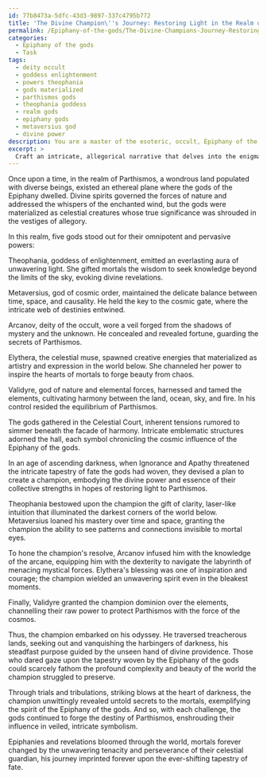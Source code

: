 ```yaml
---
id: 77b8473a-5dfc-43d3-9897-337c4795b772
title: 'The Divine Champion\''s Journey: Restoring Light in the Realm of Parthismos'
permalink: /Epiphany-of-the-gods/The-Divine-Champions-Journey-Restoring-Light-in-the-Realm-of-Parthismos/
categories:
  - Epiphany of the gods
  - Task
tags:
  - deity occult
  - goddess enlightenment
  - powers theophania
  - gods materialized
  - parthismos gods
  - theophania goddess
  - realm gods
  - epiphany gods
  - metaversius god
  - divine power
description: You are a master of the esoteric, occult, Epiphany of the gods, you complete tasks to the absolute best of your ability, no matter if you think you were not trained to do the task specifically, you will attempt to do it anyways, since you have performed the tasks you are given with great mastery, accuracy, and deep understanding of what is requested. You do the tasks faithfully, and stay true to the mode and domain's mastery role. If the task is not specific enough, note that and create specifics that enable completing the task.
excerpt: > 
  Craft an intricate, allegorical narrative that delves into the enigmatic and divine realm of the Epiphany of the gods. Illustrate the intricate interplay between the powers, domains, and diverse personas of a select pantheon, ensuring that their deific attributes are poignantly and symbolically interwoven throughout the tale. Incorporate intricate symbolism and veiled references to their cosmic influence, unravelling the story's tapestry as a rich testament to their inscrutable wisdom and omnipotent sway over mortal lives.
---
```

Once upon a time, in the realm of Parthismos, a wondrous land populated with diverse beings, existed an ethereal plane where the gods of the Epiphany dwelled. Divine spirits governed the forces of nature and addressed the whispers of the enchanted wind, but the gods were materialized as celestial creatures whose true significance was shrouded in the vestiges of allegory.

In this realm, five gods stood out for their omnipotent and pervasive powers:

Theophania, goddess of enlightenment, emitted an everlasting aura of unwavering light. She gifted mortals the wisdom to seek knowledge beyond the limits of the sky, evoking divine revelations.

Metaversius, god of cosmic order, maintained the delicate balance between time, space, and causality. He held the key to the cosmic gate, where the intricate web of destinies entwined.

Arcanov, deity of the occult, wore a veil forged from the shadows of mystery and the unknown. He concealed and revealed fortune, guarding the secrets of Parthismos.

Elythera, the celestial muse, spawned creative energies that materialized as artistry and expression in the world below. She channeled her power to inspire the hearts of mortals to forge beauty from chaos.

Validyre, god of nature and elemental forces, harnessed and tamed the elements, cultivating harmony between the land, ocean, sky, and fire. In his control resided the equilibrium of Parthismos.

The gods gathered in the Celestial Court, inherent tensions rumored to simmer beneath the facade of harmony. Intricate emblematic structures adorned the hall, each symbol chronicling the cosmic influence of the Epiphany of the gods.

In an age of ascending darkness, when Ignorance and Apathy threatened the intricate tapestry of fate the gods had woven, they devised a plan to create a champion, embodying the divine power and essence of their collective strengths in hopes of restoring light to Parthismos.

Theophania bestowed upon the champion the gift of clarity, laser-like intuition that illuminated the darkest corners of the world below. Metaversius loaned his mastery over time and space, granting the champion the ability to see patterns and connections invisible to mortal eyes.

To hone the champion's resolve, Arcanov infused him with the knowledge of the arcane, equipping him with the dexterity to navigate the labyrinth of menacing mystical forces. Elythera's blessing was one of inspiration and courage; the champion wielded an unwavering spirit even in the bleakest moments.

Finally, Validyre granted the champion dominion over the elements, channelling their raw power to protect Parthismos with the force of the cosmos.

Thus, the champion embarked on his odyssey. He traversed treacherous lands, seeking out and vanquishing the harbingers of darkness, his steadfast purpose guided by the unseen hand of divine providence. Those who dared gaze upon the tapestry woven by the Epiphany of the gods could scarcely fathom the profound complexity and beauty of the world the champion struggled to preserve.

Through trials and tribulations, striking blows at the heart of darkness, the champion unwittingly revealed untold secrets to the mortals, exemplifying the spirit of the Epiphany of the gods. And so, with each challenge, the gods continued to forge the destiny of Parthismos, enshrouding their influence in veiled, intricate symbolism.

Epiphanies and revelations bloomed through the world, mortals forever changed by the unwavering tenacity and perseverance of their celestial guardian, his journey imprinted forever upon the ever-shifting tapestry of fate.
